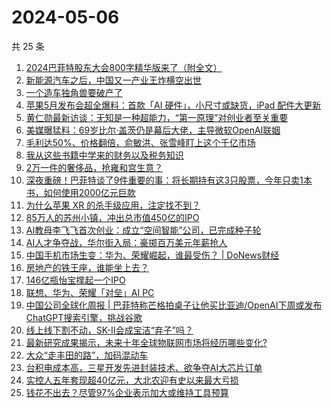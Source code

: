 # 2024-05-06

共 25 条

<!-- BEGIN 36KR -->
<!-- 最后更新时间 2024-05-06 03:01:01 +0800 -->
1. [2024巴菲特股东大会800字精华版来了（附全文）](https://36kr.com/p/2762298191510528)
1. [新能源汽车之后，中国又一产业王炸横空出世](https://36kr.com/p/2761624732662790)
1. [一个造车独角兽要破产了](https://36kr.com/p/2761319179648002)
1. [苹果5月发布会超全爆料：首款「AI 硬件」，小尺寸或缺货，iPad 配件大更新](https://36kr.com/p/2762554728807425)
1. [黄仁勋最新访谈：无知是一种超能力，“第一原理”对创业者至关重要](https://36kr.com/p/2762317831601156)
1. [美媒曝猛料：69岁比尔·盖茨仍是幕后大佬，主导微软OpenAI联姻](https://36kr.com/p/2761243520039685)
1. [毛利达50%、价格翻倍，俞敏洪、张雪峰盯上这个千亿市场](https://36kr.com/p/2761623591615233)
1. [我从这些书籍中学来的财务以及税务知识](https://36kr.com/p/2431373851382150)
1. [2万一件的奢侈品，抢雍和宫生意？](https://36kr.com/p/2762328940706563)
1. [深夜重磅！巴菲特谈了9件重要的事：将长期持有这3只股票，今年只卖1本书，如何使用2000亿元巨款](https://36kr.com/p/2762308934138627)
1. [为什么苹果 XR 的杀手级应用，注定找不到？](https://36kr.com/p/2762520531319817)
1. [85万人的苏州小镇，冲出总市值450亿的IPO](https://36kr.com/p/2762432603159560)
1. [AI教母李飞飞首次创业：成立“空间智能”公司，已完成种子轮](https://36kr.com/p/2761218626992903)
1. [AI人才争夺战，华尔街入局：豪掷百万美元年薪抢人](https://36kr.com/p/2762513569135618)
1. [中国手机市场生变：华为、荣耀崛起，谁最受伤？ | DoNews财经](https://36kr.com/p/2761226764139521)
1. [房地产的铁王座，谁能坐上去？](https://36kr.com/p/2761423976823812)
1. [146亿瓶怡宝撑起一个IPO](https://36kr.com/p/2761176219564808)
1. [联想、华为、荣耀「对垒」AI PC](https://36kr.com/p/2761638328941571)
1. [中国公司全球化周报 | 巴菲特称芒格拍桌子让他买比亚迪/ ​OpenAI下周或发布ChatGPT搜索引擎，挑战谷歌](https://36kr.com/p/2761554483936009)
1. [线上线下割不动，SK-II会成宝洁“弃子”吗？](https://36kr.com/p/2761535213468416)
1. [最新研究成果揭示，未来十年全球物联网市场将经历哪些变化?](https://36kr.com/p/2761407648807686)
1. [大众“走丰田的路”，加码混动车](https://36kr.com/p/2762353221286921)
1. [台积电成本高，三星开发先进封装技术、欲争夺AI大芯片订单](https://36kr.com/p/2761152261421830)
1. [实控人五年套现超40亿元，大北农迎有史以来最大亏损](https://36kr.com/p/2761124248910848)
1. [钱花不出去？尽管97%企业表示加大或维持工具预算](https://36kr.com/p/2761129419012869)
<!-- END 36KR -->